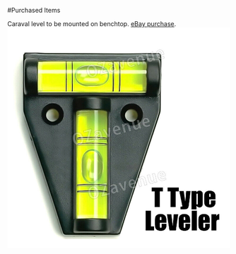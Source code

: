 #Purchased Items

Caraval level to be mounted on benchtop. [eBay purchase](https://www.ebay.com.au/itm/125243519326).
![caravan-level](images/caravan-level.jpeg)

